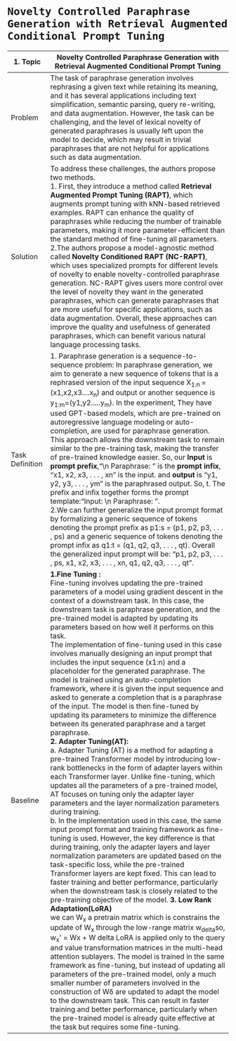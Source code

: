 # `Novelty Controlled Paraphrase Generation with Retrieval Augmented Conditional Prompt Tuning`


| 1. Topic | Novelty Controlled Paraphrase Generation with Retrieval Augmented Conditional Prompt Tuning|
|-----|--------------------------|
| Problem | The task of paraphrase generation involves rephrasing a given text while retaining its meaning, and it has several applications including text simplification, semantic parsing, query re-writing, and data augmentation. However, the task can be challenging, and the level of lexical novelty of generated paraphrases is usually left upon the model to decide, which may result in trivial paraphrases that are not helpful for applications such as data augmentation.|
| Solution | To address these challenges, the authors propose two methods. <br />1. First, they introduce a method called <strong>Retrieval Augmented Prompt Tuning (RAPT)</strong>, which augments prompt tuning with kNN-based retrieved examples. RAPT can enhance the quality of paraphrases while reducing the number of trainable parameters, making it more parameter-efficient than the standard method of fine-tuning all parameters. <br />2.The authors propose a model-agnostic method called <strong>Novelty Conditioned RAPT (NC-RAPT)</strong>, which uses specialized prompts for different levels of novelty to enable novelty-controlled paraphrase generation. NC-RAPT gives users more control over the level of novelty they want in the generated paraphrases, which can generate paraphrases that are more useful for specific applications, such as data augmentation. Overall, these approaches can improve the quality and usefulness of generated paraphrases, which can benefit various natural language processing tasks.|
| Task Definition | 1. Paraphrase generation is a sequence-to-sequence problem: In paraphrase generation, we aim to generate a new sequence of tokens that is a rephrased version of the input sequence X<sub>1:n </sub>=(x1,x2,x3....x<sub>n</sub>) and output or another sequence is  y<sub>1:m</sub>=(y1,y2.....y<sub>m</sub>). In the experiment, They have used GPT-based models, which are pre-trained on autoregressive language modeling or auto-completion, are used for paraphrase generation. This approach allows the downstream task to remain similar to the pre-training task, making the transfer of pre-trained knowledge easier.  So, our <strong>Input </strong>is  <strong>prompt prefix</strong>,“\n Paraphrase: ” is the <strong>prompt infix</strong>, “x1, x2, x3, . . . , xn” is the input. and <strong>output</strong> is “y1, y2, y3, . . . , ym” is the paraphrased output. So, t. The prefix and infix together forms the prompt template:“Input: \n Paraphrase: ”. <br />2.We can further generalize the input prompt format by formalizing a generic sequence of tokens denoting the prompt prefix as p1:s = (p1, p2, p3, . . . , ps) and a generic sequence of tokens denoting the prompt infix as q1:t = (q1, q2, q3, . . . , qt). Overall the generalized input prompt will be: “p1, p2, p3, . . . , ps, x1, x2, x3, . . . , xn, q1, q2, q3, . . . , qt”.|
| Baseline |<strong>1.Fine Tuning :</strong> <br />Fine-tuning involves updating the pre-trained parameters of a model using gradient descent in the context of a downstream task. In this case, the downstream task is paraphrase generation, and the pre-trained model is adapted by updating its parameters based on how well it performs on this task.<br /> The implementation of fine-tuning used in this case involves manually designing an input prompt that includes the input sequence (x1:n) and a placeholder for the generated paraphrase. The model is trained using an auto-completion framework, where it is given the input sequence and asked to generate a completion that is a paraphrase of the input. The model is then fine-tuned by updating its parameters to minimize the difference between its generated paraphrase and a target paraphrase.<br /><strong>2. Adapter Tuning(AT):</strong><br /> a. Adapter Tuning (AT) is a method for adapting a pre-trained Transformer model by introducing low-rank bottlenecks in the form of adapter layers within each Transformer layer. Unlike fine-tuning, which updates all the parameters of a pre-trained model, AT focuses on tuning only the adapter layer parameters and the layer normalization parameters during training.<br />b. In the implementation used in this case, the same input prompt format and training framework as fine-tuning is used. However, the key difference is that during training, only the adapter layers and layer normalization parameters are updated based on the task-specific loss, while the pre-trained Transformer layers are kept fixed. This can lead to faster training and better performance, particularly when the downstream task is closely related to the pre-training objective of the model.<strong> 3. Low Rank Adaptation(LoRA) </strong><br />we can  W<sub>x</sub> a pretrain matrix which is constrains the update of  W<sub>x</sub> through the low-range matrix w<sub>delta</sub>so, w<sub>x</sub>' = Wx + W delta LoRA is applied only to the query and value transformation matrices in the multi-head attention sublayers. The model is trained in the same framework as fine-tuning, but instead of updating all parameters of the pre-trained model, only a much smaller number of parameters involved in the construction of Wδ are updated to adapt the model to the downstream task. This can result in faster training and better performance, particularly when the pre-trained model is already quite effective at the task but requires some fine-tuning. |